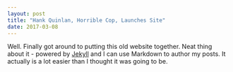 ```yaml
---
layout: post
title: "Hank Quinlan, Horrible Cop, Launches Site"
date: 2017-03-08
---
```


Well. Finally got around to putting this old website together. Neat thing about it - powered by [Jekyll](http://jekyllrb.com) and I can use Markdown to author my posts. It actually is a lot easier than I thought it was going to be.
